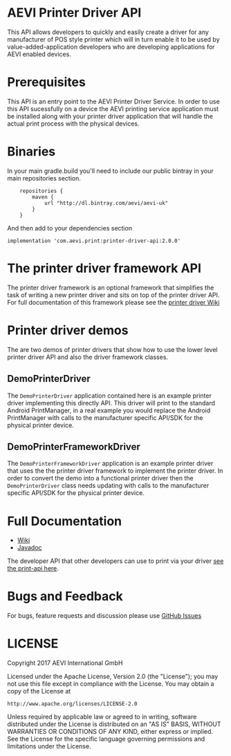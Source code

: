 # AEVI Printer Driver API

This API allows developers to quickly and easily create a driver for any manufacturer of POS style printer which will in turn enable it to be used by
value-added-application developers who are developing applications for AEVI enabled devices.

# Prerequisites

This API is an entry point to the AEVI Printer Driver Service. In order to use this API sucessfully on a
device the AEVI printing service application must be installed along with your printer driver application
that will handle the actual print process with the physical devices.

# Binaries

In your main gradle.build you'll need to include our public bintray in your main
repositories section.

```
    repositories {
        maven {
            url "http://dl.bintray.com/aevi/aevi-uk"
        }
    }
```

And then add to your dependencies section

```
implementation 'com.aevi.print:printer-driver-api:2.0.0'

```

# The printer driver framework API

The printer driver framework is an optional framework that simplifies the task of writing 
a new printer driver and sits on top of the printer driver API. 
For full documentation of this framework please see the 
[printer driver Wiki](https://github.com/Aevi-UK/android-printer-driver-api/wiki)


# Printer driver demos
The are two demos of printer drivers that show how to use the lower level printer driver API 
and also the driver framework classes.

## DemoPrinterDriver

The `DemoPrinterDriver` application contained here is an example printer driver implementing this directly API. 
This driver will print to the standard Android
PrintManager, in a real example you would replace the Android PrintManager with calls to the manufacturer specific API/SDK for the physical printer device.

## DemoPrinterFrameworkDriver

The `DemoPrinterFrameworkDriver` application is an example printer driver that uses the 
the printer driver framework to implement the printer driver. 
In order to convert the demo into a functional printer driver then the `DemoPrinterDriver` class
needs updating with calls to the manufacturer specific API/SDK for the physical printer device.


# Full Documentation

* [Wiki](https://github.com/Aevi-UK/android-printer-driver-api/wiki) 
* [Javadoc](https://aevi-uk.github.io/android-printer-driver-api/javadoc/index.html)

The developer API that other developers can use to print via your driver [see the print-api here](https://github.com/Aevi-UK/android-pos-print-api).


# Bugs and Feedback

For bugs, feature requests and discussion please use [GitHub Issues](https://github.com/Aevi-UK/android-printer-driver-api/issues)

# LICENSE

Copyright 2017 AEVI International GmbH

Licensed under the Apache License, Version 2.0 (the "License");
you may not use this file except in compliance with the License.
You may obtain a copy of the License at

    http://www.apache.org/licenses/LICENSE-2.0

Unless required by applicable law or agreed to in writing, software
distributed under the License is distributed on an "AS IS" BASIS,
WITHOUT WARRANTIES OR CONDITIONS OF ANY KIND, either express or implied.
See the License for the specific language governing permissions and
limitations under the License.

